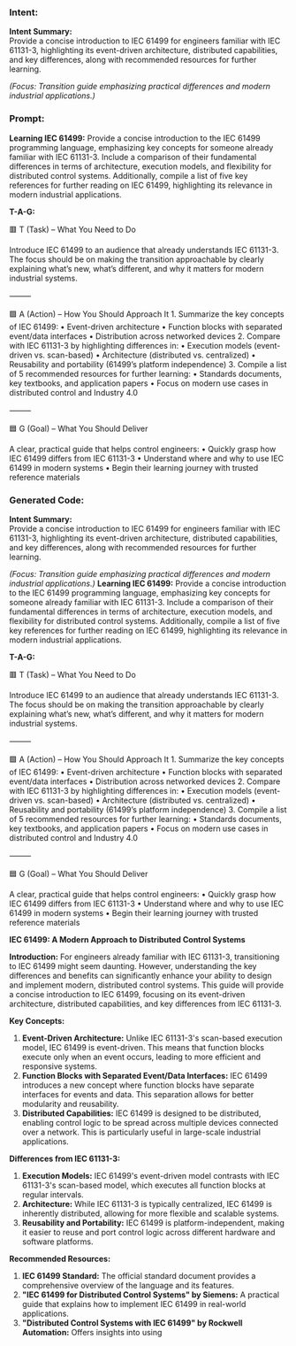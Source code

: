 ### Intent:
**Intent Summary:**  
Provide a concise introduction to IEC 61499 for engineers familiar with IEC 61131-3, highlighting its event-driven architecture, distributed capabilities, and key differences, along with recommended resources for further learning.  

*(Focus: Transition guide emphasizing practical differences and modern industrial applications.)*

### Prompt:
**Learning IEC 61499:**
Provide a concise introduction to the IEC 61499 programming language, emphasizing key concepts for someone already familiar with IEC 61131-3. Include a comparison of their fundamental differences in terms of architecture, execution models, and flexibility for distributed control systems. Additionally, compile a list of five key references for further reading on IEC 61499, highlighting its relevance in modern industrial applications.

**T-A-G:**

🟥 T (Task) – What You Need to Do

Introduce IEC 61499 to an audience that already understands IEC 61131-3. The focus should be on making the transition approachable by clearly explaining what’s new, what’s different, and why it matters for modern industrial systems.

⸻

🟩 A (Action) – How You Should Approach It
	1.	Summarize the key concepts of IEC 61499:
	•	Event-driven architecture
	•	Function blocks with separated event/data interfaces
	•	Distribution across networked devices
	2.	Compare with IEC 61131-3 by highlighting differences in:
	•	Execution models (event-driven vs. scan-based)
	•	Architecture (distributed vs. centralized)
	•	Reusability and portability (61499’s platform independence)
	3.	Compile a list of 5 recommended resources for further learning:
	•	Standards documents, key textbooks, and application papers
	•	Focus on modern use cases in distributed control and Industry 4.0

⸻

🟦 G (Goal) – What You Should Deliver

A clear, practical guide that helps control engineers:
	•	Quickly grasp how IEC 61499 differs from IEC 61131-3
	•	Understand where and why to use IEC 61499 in modern systems
	•	Begin their learning journey with trusted reference materials

### Generated Code:
**Intent Summary:**  
Provide a concise introduction to IEC 61499 for engineers familiar with IEC 61131-3, highlighting its event-driven architecture, distributed capabilities, and key differences, along with recommended resources for further learning.  

*(Focus: Transition guide emphasizing practical differences and modern industrial applications.)*
**Learning IEC 61499:**
Provide a concise introduction to the IEC 61499 programming language, emphasizing key concepts for someone already familiar with IEC 61131-3. Include a comparison of their fundamental differences in terms of architecture, execution models, and flexibility for distributed control systems. Additionally, compile a list of five key references for further reading on IEC 61499, highlighting its relevance in modern industrial applications.

**T-A-G:**

🟥 T (Task) – What You Need to Do

Introduce IEC 61499 to an audience that already understands IEC 61131-3. The focus should be on making the transition approachable by clearly explaining what’s new, what’s different, and why it matters for modern industrial systems.

⸻

🟩 A (Action) – How You Should Approach It
	1.	Summarize the key concepts of IEC 61499:
	•	Event-driven architecture
	•	Function blocks with separated event/data interfaces
	•	Distribution across networked devices
	2.	Compare with IEC 61131-3 by highlighting differences in:
	•	Execution models (event-driven vs. scan-based)
	•	Architecture (distributed vs. centralized)
	•	Reusability and portability (61499’s platform independence)
	3.	Compile a list of 5 recommended resources for further learning:
	•	Standards documents, key textbooks, and application papers
	•	Focus on modern use cases in distributed control and Industry 4.0

⸻

🟦 G (Goal) – What You Should Deliver

A clear, practical guide that helps control engineers:
	•	Quickly grasp how IEC 61499 differs from IEC 61131-3
	•	Understand where and why to use IEC 61499 in modern systems
	•	Begin their learning journey with trusted reference materials

**IEC 61499: A Modern Approach to Distributed Control Systems**

**Introduction:**
For engineers already familiar with IEC 61131-3, transitioning to IEC 61499 might seem daunting. However, understanding the key differences and benefits can significantly enhance your ability to design and implement modern, distributed control systems. This guide will provide a concise introduction to IEC 61499, focusing on its event-driven architecture, distributed capabilities, and key differences from IEC 61131-3.

**Key Concepts:**
1. **Event-Driven Architecture:** Unlike IEC 61131-3's scan-based execution model, IEC 61499 is event-driven. This means that function blocks execute only when an event occurs, leading to more efficient and responsive systems.
2. **Function Blocks with Separated Event/Data Interfaces:** IEC 61499 introduces a new concept where function blocks have separate interfaces for events and data. This separation allows for better modularity and reusability.
3. **Distributed Capabilities:** IEC 61499 is designed to be distributed, enabling control logic to be spread across multiple devices connected over a network. This is particularly useful in large-scale industrial applications.

**Differences from IEC 61131-3:**
1. **Execution Models:** IEC 61499's event-driven model contrasts with IEC 61131-3's scan-based model, which executes all function blocks at regular intervals.
2. **Architecture:** While IEC 61131-3 is typically centralized, IEC 61499 is inherently distributed, allowing for more flexible and scalable systems.
3. **Reusability and Portability:** IEC 61499 is platform-independent, making it easier to reuse and port control logic across different hardware and software platforms.

**Recommended Resources:**
1. **IEC 61499 Standard:** The official standard document provides a comprehensive overview of the language and its features.
2. **"IEC 61499 for Distributed Control Systems" by Siemens:** A practical guide that explains how to implement IEC 61499 in real-world applications.
3. **"Distributed Control Systems with IEC 61499" by Rockwell Automation:** Offers insights into using
